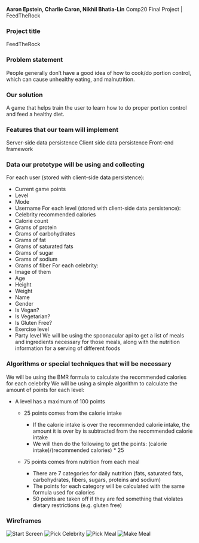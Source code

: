 **Aaron Epstein, Charlie Caron, Nikhil Bhatia-Lin**
Comp20 Final Project | FeedTheRock

### Project title
FeedTheRock

### Problem statement
People generally don’t have a good idea of how to cook/do portion control, which can
cause unhealthy eating, and malnutrition.

### Our solution
A game that helps train the user to learn how to do proper portion control and feed a healthy diet.

### Features that our team will implement
Server-side data persistence
Client side data persistence
Front-end framework

### Data our prototype will be using and collecting
For each user (stored with client-side data persistence):
 * Current game points
 * Level
 * Mode
 * Username
For each level (stored with client-side data persistence):
 * Celebrity recommended calories
 * Calorie count
 * Grams of protein
 * Grams of carbohydrates
 * Grams of fat
 * Grams of saturated fats
 * Grams of sugar
 * Grams of sodium
 * Grams of fiber
For each celebrity:
 * Image of them
 * Age
 * Height
 * Weight
 * Name
 * Gender
 * Is Vegan?
 * Is Vegetarian?
 * Is Gluten Free?
 * Exercise level
 * Party level
We will be using the spoonacular api to get a list of meals and ingredients necessary for those meals, along with the nutrition information for a serving of different foods

### Algorithms or special techniques that will be necessary
We will be using the BMR formula to calculate the recommended calories for each celebrity
We will be using a simple algorithm to calculate the amount of points for each level:
  * A level has a maximum of 100 points
     * 25 points comes from the calorie intake
          * If the calorie intake is over the recommended calorie intake, 
          the amount it is over by is subtracted from the recommended calorie intake
          * We will then do the following to get the points: 
            (calorie intake)/(recommended calories) * 25

      * 75 points comes from nutrition from each meal
          * There are 7 categories for daily nutrition (fats, saturated fats, carbohydrates, 
              fibers, sugars, proteins and sodium)
          * The points for each category will be calculated with the same formula used for calories
          * 50 points are taken off if they are fed something that violates dietary restrictions (e.g. gluten free)


### Wireframes
![Start Screen](https://drive.google.com/file/d/0Bw9C0XqqDRqNanJ2Q2lwd0RKT0U/view?usp=sharing)
![Pick Celebrity](https://drive.google.com/file/d/0Bw9C0XqqDRqNajRMcFdzQnJMMGc/view?usp=sharing)
![Pick Meal](https://drive.google.com/file/d/0Bw9C0XqqDRqNYmlzMzNYdFFXMnc/view?usp=sharing)
![Make Meal](https://drive.google.com/file/d/0Bw9C0XqqDRqNUUszSzBlcUI3NmM/view?usp=sharing)







